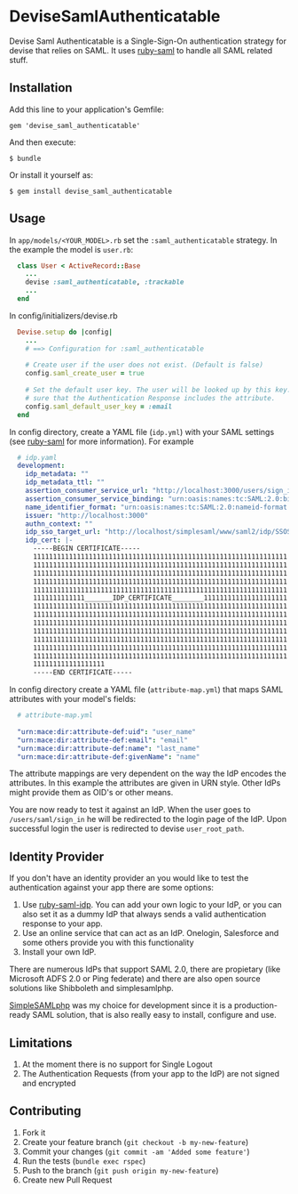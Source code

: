 # DeviseSamlAuthenticatable

Devise Saml Authenticatable is a Single-Sign-On authentication strategy for devise that relies on SAML.
It uses [ruby-saml][] to handle all SAML related stuff.

## Installation

Add this line to your application's Gemfile:

    gem 'devise_saml_authenticatable'

And then execute:

    $ bundle

Or install it yourself as:

    $ gem install devise_saml_authenticatable

## Usage

In `app/models/<YOUR_MODEL>.rb` set the `:saml_authenticatable` strategy.
In the example the model is `user.rb`:

```ruby
  class User < ActiveRecord::Base
    ...
    devise :saml_authenticatable, :trackable
    ...
  end
```

In config/initializers/devise.rb

```ruby
  Devise.setup do |config|
    ...
    # ==> Configuration for :saml_authenticatable
    
    # Create user if the user does not exist. (Default is false)
    config.saml_create_user = true
    
    # Set the default user key. The user will be looked up by this key. Make
    # sure that the Authentication Response includes the attribute.
    config.saml_default_user_key = :email
  end
```

In config directory, create a YAML file (`idp.yml`) with your SAML settings (see [ruby-saml][] for more information). For example

```yaml
  # idp.yaml
  development:
    idp_metadata: ""
    idp_metadata_ttl: ""
    assertion_consumer_service_url: "http://localhost:3000/users/sign_in"
    assertion_consumer_service_binding: "urn:oasis:names:tc:SAML:2.0:bindings:HTTP-POST"
    name_identifier_format: "urn:oasis:names:tc:SAML:2.0:nameid-format:transient"
    issuer: "http://localhost:3000"
    authn_context: ""
    idp_sso_target_url: "http://localhost/simplesaml/www/saml2/idp/SSOService.php"
    idp_cert: |-
      -----BEGIN CERTIFICATE-----
      1111111111111111111111111111111111111111111111111111111111111111
      1111111111111111111111111111111111111111111111111111111111111111
      1111111111111111111111111111111111111111111111111111111111111111
      1111111111111111111111111111111111111111111111111111111111111111
      1111111111111111111111111111111111111111111111111111111111111111
      1111111111111_______IDP_CERTIFICATE________111111111111111111111
      1111111111111111111111111111111111111111111111111111111111111111
      1111111111111111111111111111111111111111111111111111111111111111
      1111111111111111111111111111111111111111111111111111111111111111
      1111111111111111111111111111111111111111111111111111111111111111
      1111111111111111111111111111111111111111111111111111111111111111
      1111111111111111111111111111111111111111111111111111111111111111
      1111111111111111111111111111111111111111111111111111111111111111
      111111111111111111
      -----END CERTIFICATE-----
```    
In config directory create a YAML file (`attribute-map.yml`) that maps SAML attributes with your model's fields:

```yaml
  # attribute-map.yml
  
  "urn:mace:dir:attribute-def:uid": "user_name"
  "urn:mace:dir:attribute-def:email": "email"
  "urn:mace:dir:attribute-def:name": "last_name"
  "urn:mace:dir:attribute-def:givenName": "name"
```

The attribute mappings are very dependent on the way the IdP encodes the attributes.
In this example the attributes are given in URN style.
Other IdPs might provide them as OID's or other means.

You are now ready to test it against an IdP.
When the user goes to `/users/saml/sign_in` he will be redirected to the login page of the IdP.
Upon successful login the user is redirected to devise `user_root_path`.

## Identity Provider

If you don't have an identity provider an you would like to test the authentication against your app there are some options:

1. Use [ruby-saml-idp](https://github.com/lawrencepit/ruby-saml-idp). You can add your own logic to your IdP, or you can also set it as a dummy IdP that always sends a valid authentication response to your app.
2. Use an online service that can act as an IdP. Onelogin, Salesforce and some others provide you with this functionality
3. Install your own IdP.

There are numerous IdPs that support SAML 2.0, there are propietary (like Microsoft ADFS 2.0 or Ping federate) and there are also open source solutions like Shibboleth and simplesamlphp.

[SimpleSAMLphp](http://simplesamlphp.org/) was my choice for development since it is a production-ready SAML solution, that is also really easy to install, configure and use.

## Limitations

1. At the moment there is no support for Single Logout
2. The Authentication Requests (from your app to the IdP) are not signed and encrypted

## Contributing

1. Fork it
2. Create your feature branch (`git checkout -b my-new-feature`)
3. Commit your changes (`git commit -am 'Added some feature'`)
4. Run the tests (`bundle exec rspec`)
5. Push to the branch (`git push origin my-new-feature`)
6. Create new Pull Request

[ruby-saml]: https://github.com/onelogin/ruby-saml
